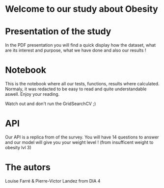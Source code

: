 # Welcome to our study about Obesity

# Presentation of the study

In the PDF presentation you will find a quick display how the dataset, what are its interest and purpose, what we have done and also our results !

# Notebook

This is the notebook where all our tests, functions, results where calculated.
Normaly, it was redacted to be easy to read and quite understandable aswell. Enjoy your reading.

Watch out and don't run the GridSearchCV ;)

# API

Our API is a replica from of the survey. You will have 14 questions to answer and our model will give you your weight level ! (from insufficent weight to obesity lvl 3)

# The autors

Louise Farré & Pierre-Victor Landez from DIA 4 
